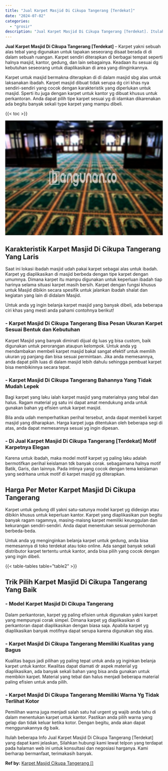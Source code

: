 ```yaml
---
title: "Jual Karpet Masjid Di Cikupa Tangerang [Terdekat]"
date: "2024-07-02"
categories: 
  - "grosir"
description: "Jual Karpet Masjid Di Cikupa Tangerang [Terdekat]. Itulah beberapa Info Jual Karpet Masjid Di Cikupa Tangerang [Terdekat] yang dapat kami jelaskan, Silahka..."
---
```


**Jual Karpet Masjid Di Cikupa Tangerang \[Terdekat\]** – Karpet yakni sebuah alas tebal yang digunakan untuk tapakan seseorang disaat berada di di dalam sebuah ruangan. Karpet sendiri diterapkan di berbagai tempat seperti halnya masjid, kantor, gedung, dan lain sebagainya. Keadaan itu sesuai dg kebutuhan seseorang untuk diaplikasikan di area yang diinginkannya.

Karpet untuk masjid bermakna diterapkan di di dalam masjid sbg alas untuk laksanakan ibadah. Karpet masjid dibuat tidak serupa dg ciri khas nya sendiri-sendiri yang cocok dengan karakteristik yang diperlukan untuk masjid. Sperti itu juga dengan karpet untuk kantor yg dibuat khusus untuk perkantoran. Anda dapat pilih tipe karpet sesuai yg di idamkan dikarenakan ada begitu banyak sekali type karpet yang mampu dibeli.

{{< toc >}}

![Jual Karpet Masjid Di Cikupa Tangerang [Terdekat]](/images/grosir-karpet-murah-67.png)

## Karakteristik Karpet Masjid Di Cikupa Tangerang Yang Laris

Saat ini lokasi ibadah masjid udah pakai karpet sebagai alas untuk ibadah. Karpet yg diaplikasikan di masjid berbeda dengan tipe karpet dengan umumnya. Dimana karpet itu mampu digunakan untuk keperluan ibadah tiap harinya selama situasi karpet masih bersih. Karpet dengan fungsi khusus untuk Masjid dibikin secara spesifik untuk jalankan ibadah shalat dan kegiatan yang lain di didalam Masjid.

Untuk anda yg ingin belanja karpet masjid yang banyak dibeli, ada beberapa ciri khas yang mesti anda pahami contohnya berikut!

### \- Karpet Masjid Di Cikupa Tangerang Bisa Pesan Ukuran Karpet Sesuai Bentuk dan Kebutuhan

Karpet Masjid yang banyak diminati dijual dg luas yg bisa custom, baik digunakan untuk perorangan ataupun kelompok. Untuk anda yg mendambakan membeli karpet masjid bakal sangat efektif untuk memliih ukuran yg panjang dan bisa sesuai permintaan. Jika anda memesannya, anda dapat pilih luas di dalam masjid lebih dahulu sehingga pembuat karpet bisa membikinnya secara tepat.

### \- Karpet Masjid Di Cikupa Tangerang Bahannya Yang Tidak Mudah Lepek

Bagi karpet yang laku ialah karpet masjid yang materialnya yang tebal dan halus. Ragam material yg satu ini dapat amat mendukung anda untuk gunakan bahan yg efisien untuk karpet masjid.

Bila anda udah memperhatikan perihal tersebut, anda dapat membeli karpet masjid yang diharapkan. Harga karpet juga ditentukan oleh beberapa segi di atas, anda dapat memesannya sesuai yg ingin dipesan.

### \- Di Jual Karpet Masjid Di Cikupa Tangerang \[Terdekat\] Motif Karpetnya Elegan

Karena untuk ibadah, maka model motif karpet yg paling laku adalah bermotifkan perihal keislaman tdk banyak corak. sebagaimana halnya motif Batik, Garis, dan lainnya. Pada intinya yang cocok dengan tema keislaman yang sedrhana untuk motif di karpet masjid yg diterapkan.

## Harga Per Meter Karpet Masjid Di Cikupa Tangerang

Karpet untuk gedung dll yakni satu-satunya model karpet yg didesign atau dibikin khusus untuk keperluan kantor. Karpet yang diaplikasikan pun begitu banyak ragam ragamnya, masing-maisng karpet memiliki keunggulan dan kekurangan sendiri-sendiri. Anda dapat menentukan sesuai permohonan berbeda-beda.

Untuk anda yg menginginkan belanja karpet untuk gedung, anda bisa memesannya di toko terdekat atau toko online. Ada sangat banyak sekali distributor karpet tertentu untuk kantor, anda bisa pilih yang cocok dengan yang ingin dibeli.

{{< table-tables table="table2" >}}

## Trik Pilih Karpet Masjid Di Cikupa Tangerang Yang Baik

### \- Model Karpet Masjid Di Cikupa Tangerang

Dalam perkantoran, karpet yg paling efisien untuk digunakan yakni karpet yang mempunyai corak simpel. Dimana karpet yg diaplikasikan di perkantoran dapat diaplikasikan dengan biasa saja. Apabila karpet yg diaplikasikan banyak motifnya dapat serupa karena digunakan sbg alas.

### \- Karpet Masjid Di Cikupa Tangerang Memiliki Kualitas yang Bagus

Kualitas bagus jadi pilihan yg paling tepat untuk anda yg inginkan belanja karpet untuk kantor. Kwalitas dapat diamati dr aspek material yg diaplikasikan, ada banyak sekali bahan yang bisa anda gunakan untuk membikin karpet. Material yang tebal dan halus menjadi beberapa material paling efisien untuk anda pilih.

### \- Karpet Masjid Di Cikupa Tangerang Memiliki Warna Yg Tidak Terlihat Kotor

Pemilihan warna juga menjadi salah satu hal urgent yg wajib anda tahu di dalam menentukan karpet untuk kantor. Pastikan anda pilih warna yang gelap dan tidak keluar ketika kotor. Dengan begitu, anda akan dapat menggunakannya dg baik.

Itulah beberapa Info Jual Karpet Masjid Di Cikupa Tangerang \[Terdekat\] yang dapat kami jelaskan, Silahkan hubungi kami lewat telpon yang terdapat pada halaman web ini untuk konsultasi dan negosiasi harganya. Kami berharap bermanfaat, terimakasih banyak.

**Ref by:**  [Karpet Masjid Cikupa Tangerang []](https://id.wikipedia.org/wiki/Karpet)
